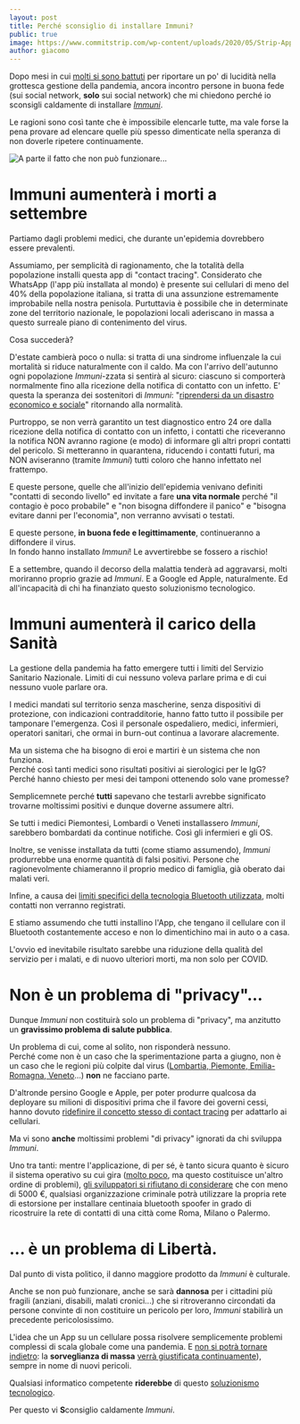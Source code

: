 ```yaml
---
layout: post
title: Perché sconsiglio di installare Immuni?
public: true
image: https://www.commitstrip.com/wp-content/uploads/2020/05/Strip-Appli-stop-Covid-650-finalenglish.jpg
author: giacomo
---
```


Dopo mesi in cui [molti si sono battuti](https://www.lemonde.fr/idees/article/2020/04/25/stopcovid-est-un-projet-desastreux-pilote-par-des-apprentis-sorciers_6037721_3232.html)
per riportare un po' di lucidità nella grottesca gestione della pandemia,
ancora incontro persone in buona fede (sui social network, **solo** sui
social network) che mi chiedono perché io sconsigli caldamente di installare [*Immuni*](https://www.immuni.italia.it/).

Le ragioni sono così tante che è impossibile elencarle tutte, ma vale forse la pena
provare ad elencare quelle più spesso dimenticate nella speranza di
non doverle ripetere continuamente.

![A parte il fatto che non può funzionare...](https://www.commitstrip.com/wp-content/uploads/2020/05/Strip-Appli-stop-Covid-650-finalenglish.jpg)

# Immuni aumenterà i morti a settembre

Partiamo dagli problemi medici, che durante un'epidemia dovrebbero essere prevalenti.

Assumiamo, per semplicità di ragionamento, che la totalità della popolazione installi
questa app di "contact tracing". Considerato che WhatsApp (l'app più installata al mondo)
è presente sui cellulari di meno del 40% della popolazione italiana, si tratta di una
assunzione estremamente improbabile nella nostra penisola. Purtuttavia è possibile che
in determinate zone del territorio nazionale, le popolazioni locali aderiscano in massa
a questo surreale piano di contenimento del virus.

Cosa succederà?

D'estate cambierà poco o nulla: si tratta di una sindrome influenzale la cui mortalità
si riduce naturalmente con il caldo. Ma con l'arrivo dell'autunno ogni popolazione
*Immuni*-zzata si sentirà al sicuro: ciascuno si comporterà normalmente fino alla ricezione
della notifica di contatto con un infetto. E' questa la speranza dei sostenitori di *Immuni*:
"[riprendersi da un disastro economico e sociale](https://twitter.com/mamo75r/status/1267914603964567558)" 
ritornando alla normalità.

Purtroppo, se non verrà garantito un test diagnostico entro 24 ore
dalla ricezione della notifica di contatto con un infetto, i contatti che riceveranno
la notifica NON avranno ragione (e modo) di informare gli altri propri contatti del pericolo.
Si metteranno in quarantena, riducendo i contatti futuri, ma NON aviseranno (tramite *Immuni*)
tutti coloro che hanno infettato nel frattempo.

E queste persone, quelle che all'inizio dell'epidemia venivano definiti "contatti di secondo
livello" ed invitate a fare **una vita normale** perché "il contagio è poco probabile" e
"non bisogna diffondere il panico" e "bisogna evitare danni per l'economia", non
verranno avvisati o testati.

E queste persone, **in buona fede e legittimamente**, continueranno a diffondere il virus.  
In fondo hanno installato *Immuni*! Le avvertirebbe se fossero a rischio!

E a settembre, quando il decorso della malattia tenderà ad aggravarsi, molti moriranno
proprio grazie ad *Immuni*. E a Google ed Apple, naturalmente. Ed all'incapacità di
chi ha finanziato questo soluzionismo tecnologico.

# Immuni aumenterà il carico della Sanità

La gestione della pandemia ha fatto emergere tutti i limiti del Servizio Sanitario Nazionale.
Limiti di cui nessuno voleva parlare prima e di cui nessuno vuole parlare ora. 

I medici mandati sul territorio senza mascherine, senza dispositivi di protezione, con
indicazioni contradditorie, hanno fatto tutto il possibile per tamponare l'emergenza.
Così il personale ospedaliero, medici, infermieri, operatori sanitari, che ormai in burn-out
continua a lavorare alacremente.

Ma un sistema che ha bisogno di eroi e martiri è un sistema che non funziona.  
Perché così tanti medici sono risultati positivi ai sierologici per le IgG?  
Perché hanno chiesto per mesi dei tamponi ottenendo solo vane promesse?

Semplicemnete perché **tutti** sapevano che testarli avrebbe significato
trovarne moltissimi positivi e dunque doverne assumere altri.

Se tutti i medici Piemontesi, Lombardi o Veneti installassero *Immuni*, sarebbero
bombardati da continue notifiche. Così gli infermieri e gli OS.

Inoltre, se venisse installata da tutti (come stiamo assumendo), *Immuni* produrrebbe
una enorme quantità di falsi positivi. Persone che ragionevolmente chiameranno
il proprio medico di famiglia, già oberato dai malati veri.

Infine, a causa dei [limiti specifici della tecnologia Bluetooth utilizzata](https://medium.com/personaldata-io/inferring-distance-from-bluetooth-signal-strength-a-deep-dive-fe7badc2bb6d), molti contatti non verranno registrati.

E stiamo assumendo che tutti installino l'App, che tengano il cellulare
con il Bluetooth costantemente acceso e non lo dimentichino mai in auto o a casa.

L'ovvio ed inevitabile risultato sarebbe una riduzione della qualità del
servizio per i malati, e di nuovo ulteriori morti, ma non solo per COVID.

# Non è un problema di "privacy"...

Dunque *Immuni* non costituirà solo un problema di "privacy", ma anzitutto un **gravissimo problema di salute pubblica**.

Un problema di cui, come al solito, non risponderà nessuno.  
Perché come non è un caso che la sperimentazione parta a giugno, non è un caso che le 
regioni più colpite dal virus ([Lombartia, Piemonte, Emilia-Romagna, Veneto](https://lab24.ilsole24ore.com/coronavirus/)...) 
**non** ne facciano parte.

D'altronde persino Google e Apple, per poter produrre qualcosa da deployare su milioni
di dispositivi prima che il favore dei governi cessi, hanno dovuto
[ridefinire il concetto stesso di contact tracing](https://medium.com/personaldata-io/inferring-distance-from-bluetooth-signal-strength-a-deep-dive-fe7badc2bb6d)
per adattarlo ai cellulari.

Ma vi sono **anche** moltissimi problemi "di privacy" ignorati da chi sviluppa *Immuni*.

Uno tra tanti: mentre l'applicazione, di per sé, è tanto sicura quanto è sicuro il sistema operativo
su cui gira ([molto poco](https://francozappa.github.io/about-bias/), ma questo costituisce un'altro ordine di problemi),
[gli sviluppatori si rifiutano di considerare](https://github.com/immuni-app/immuni-documentation/issues/12) 
che con meno di 5000 €, qualsiasi organizzazione
criminale potrà utilizzare la propria rete di estorsione per installare centinaia bluetooth
spoofer in grado di ricostruire la rete di contatti di una città come Roma, Milano o Palermo.

# ... è un problema di Libertà.

Dal punto di vista politico, il danno maggiore prodotto da *Immuni* è culturale.

Anche se non può funzionare, anche se sarà **dannosa** per i cittadini più fragili
(anziani, disabili, malati cronici...) che si ritroveranno circondati da persone
convinte di non costituire un pericolo per loro, *Immuni* stabilirà un precedente pericolosissimo.

L'idea che un App su un cellulare possa risolvere semplicemente problemi complessi di scala globale come una pandemia.
E [non si potrà tornare indietro](https://www.latimes.com/opinion/story/2020-05-12/coronavirus-tracing-app-apple-google): 
la **sorveglianza di massa** [verrà giustificata continuamente](https://www.nytimes.com/interactive/2019/12/21/opinion/location-data-democracy-protests.html)), sempre in nome di nuovi pericoli.

Qualsiasi informatico competente **riderebbe** di questo 
[soluzionismo tecnologico](https://www.open.online/2020/06/02/app-contact-tracing-bruce-schneier-intervista/).

Per questo vi **S**consiglio caldamente *Immuni*.
